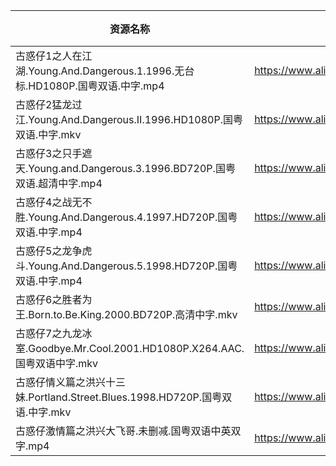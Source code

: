 | 资源名称                                                         | 分享链接                                      | 发布时间       |
| ------------------------------------------------------------ | ----------------------------------------- | ---------- |
| 古惑仔1之人在江湖.Young.And.Dangerous.1.1996.无台标.HD1080P.国粤双语.中字.mp4 | https://www.aliyundrive.com/s/KxoDY96B5bC | 2023-02-07 |
| 古惑仔2猛龙过江.Young.And.Dangerous.II.1996.HD1080P.国粤双语.中字.mkv     | https://www.aliyundrive.com/s/2p8tRtoEezj | 2023-02-07 |
| 古惑仔3之只手遮天.Young.and.Dangerous.3.1996.BD720P.国粤双语.超清中字.mp4    | https://www.aliyundrive.com/s/hLR7KdKppTi | 2023-02-07 |
| 古惑仔4之战无不胜.Young.And.Dangerous.4.1997.HD720P.国粤双语.中字.mp4      | https://www.aliyundrive.com/s/mbHNmca33NW | 2023-02-07 |
| 古惑仔5之龙争虎斗.Young.And.Dangerous.5.1998.HD720P.国粤双语.中字.mp4      | https://www.aliyundrive.com/s/AG98F1E8g5v | 2023-02-07 |
| 古惑仔6之胜者为王.Born.to.Be.King.2000.BD720P.高清中字.mkv               | https://www.aliyundrive.com/s/98tj1V2Ro7x | 2023-02-07 |
| 古惑仔7之九龙冰室.Goodbye.Mr.Cool.2001.HD1080P.X264.AAC.国粤双语中字.mkv   | https://www.aliyundrive.com/s/RzwsATy188Q | 2023-02-07 |
| 古惑仔情义篇之洪兴十三妹.Portland.Street.Blues.1998.HD720P.国粤双语.中字.mkv   | https://www.aliyundrive.com/s/SAGPMwXVCdf | 2023-02-07 |
| 古惑仔激情篇之洪兴大飞哥.未删减.国粤双语中英双字.mp4                                | https://www.aliyundrive.com/s/AFBvxp92PQm | 2023-02-07 |
